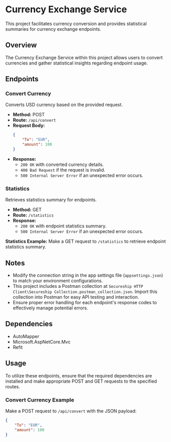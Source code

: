 # Currency Exchange Service

This project facilitates currency conversion and provides statistical summaries for currency exchange endpoints.

## Overview

The Currency Exchange Service within this project allows users to convert currencies and gather statistical insights regarding endpoint usage.

## Endpoints

### Convert Currency

Converts USD currency based on the provided request.

- **Method:** POST
- **Route:** `/api/convert`
- **Request Body:**
    ```json
    {
        "To": "EUR",
        "amount": 100
    }
    ```
- **Response:** 
    - `200 OK` with converted currency details.
    - `400 Bad Request` if the request is invalid.
    - `500 Internal Server Error` if an unexpected error occurs.

### Statistics

Retrieves statistics summary for endpoints.

- **Method:** GET
- **Route:** `/statistics`
- **Response:** 
    - `200 OK` with endpoint statistics summary.
    - `500 Internal Server Error` if an unexpected error occurs.

**Statistics Example:**
Make a GET request to `/statistics` to retrieve endpoint statistics summary.

## Notes

- Modify the connection string in the app settings file (`appsettings.json`) to match your environment configurations.
- This project includes a Postman collection at `Secureship HTTP Client\Secureship Collection.postman_collection.json`. Import this collection into Postman for easy API testing and interaction.
- Ensure proper error handling for each endpoint's response codes to effectively manage potential errors.

## Dependencies

- AutoMapper
- Microsoft.AspNetCore.Mvc
- Refit

## Usage

To utilize these endpoints, ensure that the required dependencies are installed and make appropriate POST and GET requests to the specified routes.

### Convert Currency Example

Make a POST request to `/api/convert` with the JSON payload:
```json
{
    "To": "EUR",
    "amount": 100
}
